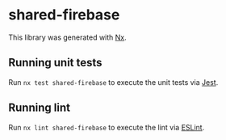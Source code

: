 # shared-firebase

This library was generated with [Nx](https://nx.dev).

## Running unit tests

Run `nx test shared-firebase` to execute the unit tests via [Jest](https://jestjs.io).

## Running lint

Run `nx lint shared-firebase` to execute the lint via [ESLint](https://eslint.org/).
